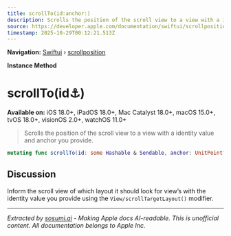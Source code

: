 ```yaml
---
title: scrollTo(id:anchor:)
description: Scrolls the position of the scroll view to a view with a identity value and anchor you provide.
source: https://developer.apple.com/documentation/swiftui/scrollposition/scrollto(id:anchor:)
timestamp: 2025-10-29T00:12:21.513Z
---
```


**Navigation:** [Swiftui](/documentation/swiftui) › [scrollposition](/documentation/swiftui/scrollposition)

**Instance Method**

# scrollTo(id:anchor:)

**Available on:** iOS 18.0+, iPadOS 18.0+, Mac Catalyst 18.0+, macOS 15.0+, tvOS 18.0+, visionOS 2.0+, watchOS 11.0+

> Scrolls the position of the scroll view to a view with a identity value and anchor you provide.

```swift
mutating func scrollTo(id: some Hashable & Sendable, anchor: UnitPoint? = nil)
```

## Discussion

Inform the scroll view of which layout it should look for view’s with the identity value you provide using the `View/scrollTargetLayout()` modifier.

---

*Extracted by [sosumi.ai](https://sosumi.ai) - Making Apple docs AI-readable.*
*This is unofficial content. All documentation belongs to Apple Inc.*
